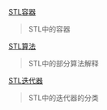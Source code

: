 [STL容器](https://github.com/HaretDust/cpp-learn-notes/blob/master/STL%20%E5%AE%B9%E5%99%A8.md "STL中的容器"  )  
>STL中的容器  

[STL算法](https://github.com/HaretDust/cpp-learn-notes/blob/master/STL%20%E7%AE%97%E6%B3%95.md "STL中的部分算法解释"  )  
>STL中的部分算法解释  

[STL迭代器](https://github.com/HaretDust/cpp-learn-notes/blob/master/STL%20%E8%BF%AD%E4%BB%A3%E5%99%A8.md "STL中的迭代器的分类" )  
>STL中的迭代器的分类  
